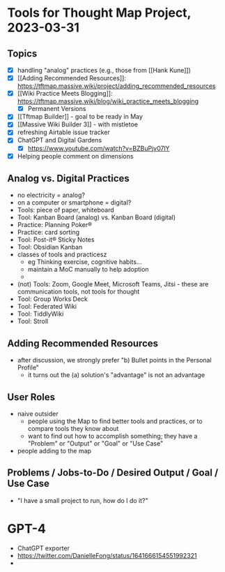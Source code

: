 # Tools for Thought Map Project, 2023-03-31

## Topics

- [x] handling "analog" practices (e.g., those from [[Hank Kune]])
- [x] [[Adding Recommended Resources]]: <https://tftmap.massive.wiki/project/adding_recommended_resources>
- [x] [[Wiki Practice Meets Blogging]]: <https://tftmap.massive.wiki/blog/wiki_practice_meets_blogging>
    - [x] Permanent Versions
- [x] [[Tftmap Builder]] - goal to be ready in May
- [x] [[Massive Wiki Builder 3]] - with mistletoe
- [x] refreshing Airtable issue tracker
- [x] ChatGPT and Digital Gardens
    - [x] https://www.youtube.com/watch?v=BZBuPjv07lY
- [x] Helping people comment on dimensions

## Analog vs. Digital Practices

- no electricity = analog?
- on a computer or smartphone = digital?
- Tools: piece of paper, whiteboard
- Tool: Kanban Board (analog) vs. Kanban Board (digital)
- Practice: Planning Poker®
- Practice: card sorting
- Tool: Post-it® Sticky Notes
- Tool: Obsidian Kanban
- classes of tools and practicesz
    - eg Thinking exercise, cognitive habits...
    - maintain a MoC manually to help adoption
    - 
- (not) Tools: Zoom, Google Meet, Microsoft Teams, Jitsi - these are communication tools, not tools for thought
- Tool: Group Works Deck
- Tool: Federated Wiki
- Tool: TiddlyWiki
- Tool: Stroll

## Adding Recommended Resources

- after discussion, we strongly prefer "b) Bullet points in the Personal Profile"
    - it turns out the (a) solution's "advantage" is not an advantage

## User Roles

- naive outsider
    - people using the Map to find better tools and practices, or to compare tools they know about
    - want to find out how to accomplish something; they have a "Problem" or "Output" or "Goal" or "Use Case"
- people adding to the map


## Problems / Jobs-to-Do / Desired Output / Goal / Use Case
- "I have a small project to run, how do I do it?"

# GPT-4
- ChatGPT exporter
- https://twitter.com/DanielleFong/status/1641666154551992321
- 
